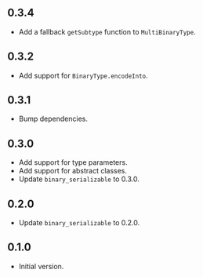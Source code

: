 ## 0.3.4

- Add a fallback `getSubtype` function to `MultiBinaryType`.

## 0.3.2

- Add support for `BinaryType.encodeInto`.

## 0.3.1

- Bump dependencies.

## 0.3.0

- Add support for type parameters.
- Add support for abstract classes.
- Update `binary_serializable` to 0.3.0.

## 0.2.0

- Update `binary_serializable` to 0.2.0.

## 0.1.0

- Initial version.
